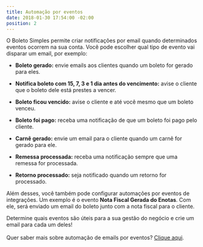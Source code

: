 ```yaml
---
title: Automação por eventos
date: 2018-01-30 17:54:00 -02:00
position: 2
---
```


O Boleto Simples permite criar notificações por email quando determinados eventos ocorrem na sua conta. Você pode escolher qual tipo de evento vai disparar um email, por exemplo:

* **Boleto gerado:** envie emails aos clientes quando um boleto for gerado para eles.

* **Notifica boleto com 15, 7, 3 e 1 dia antes do vencimento:** avise o cliente que o boleto dele está prestes a vencer.

* **Boleto ficou vencido:** avise o cliente e até você mesmo que um boleto venceu.

* **Boleto foi pago:** receba uma notificação de que um boleto foi pago pelo cliente.

* **Carnê gerado:** envie um email para o cliente quando um carnê for gerado para ele.

* **Remessa processada:** receba uma notificação sempre que uma remessa for processada.

* **Retorno processado:** seja notificado quando um retorno for processado.

Além desses, você também pode configurar automações por eventos de integrações. Um exemplo é o evento **Nota Fiscal Gerada do Enotas**. Com ele, será enviado um email do boleto junto com a nota fiscal para o cliente.

Determine quais eventos são úteis para a sua gestão do negócio e crie um email para cada um deles!\
\
Quer saber mais sobre automação de emails por eventos? [Clique aqui](https://boletosimples.zendesk.com/hc/pt-br/articles/222210927-Como-enviar-notifica%C3%A7%C3%B5es-autom%C3%A1ticas-via-email).